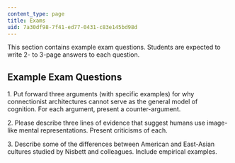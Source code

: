 ```yaml
---
content_type: page
title: Exams
uid: 7a30df98-7f41-ed77-0431-c83e145bd98d
---
```


This section contains example exam questions. Students are expected to write 2- to 3-page answers to each question.

Example Exam Questions
----------------------

1\. Put forward three arguments (with specific examples) for why connectionist architectures cannot serve as the general model of cognition. For each argument, present a counter-argument.

2\. Please describe three lines of evidence that suggest humans use image-like mental representations. Present criticisms of each.

3\. Describe some of the differences between American and East-Asian cultures studied by Nisbett and colleagues. Include empirical examples.